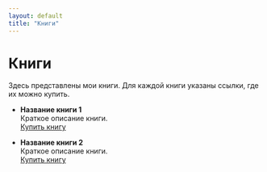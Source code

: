 ```yaml
---
layout: default
title: "Книги"
---
```


# Книги

Здесь представлены мои книги. Для каждой книги указаны ссылки, где их можно купить.

- **Название книги 1**  
  Краткое описание книги.  
  [Купить книгу](https://example.com/book1)

- **Название книги 2**  
  Краткое описание книги.  
  [Купить книгу](https://example.com/book2)
